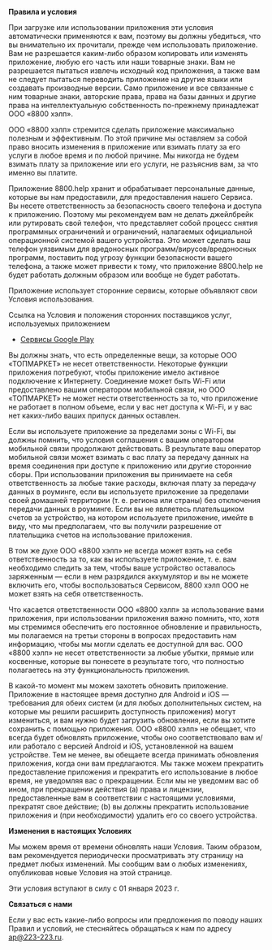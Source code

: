 **Правила и условия**

При загрузке или использовании приложения эти условия автоматически применяются к вам, поэтому вы должны убедиться, что вы внимательно их прочитали, прежде чем использовать приложение. Вам не разрешается каким-либо образом копировать или изменять приложение, любую его часть или наши товарные знаки. Вам не разрешается пытаться извлечь исходный код приложения, а также вам не следует пытаться переводить приложение на другие языки или создавать производные версии. Само приложение и все связанные с ним товарные знаки, авторские права, права на базы данных и другие права на интеллектуальную собственность по-прежнему принадлежат ООО «8800 хэлп».

ООО «8800 хэлп» стремится сделать приложение максимально полезным и эффективным. По этой причине мы оставляем за собой право вносить изменения в приложение или взимать плату за его услуги в любое время и по любой причине. Мы никогда не будем взимать плату за приложение или его услуги, не разъяснив вам, за что именно вы платите.

Приложение 8800.help хранит и обрабатывает персональные данные, которые вы нам предоставили, для предоставления нашего Сервиса. Вы несете ответственность за безопасность своего телефона и доступа к приложению. Поэтому мы рекомендуем вам не делать джейлбрейк или рутировать свой телефон, что представляет собой процесс снятия программных ограничений и ограничений, налагаемых официальной операционной системой вашего устройства. Это может сделать ваш телефон уязвимым для вредоносных программ/вирусов/вредоносных программ, поставить под угрозу функции безопасности вашего телефона, а также может привести к тому, что приложение 8800.help не будет работать должным образом или вообще не будет работать.

Приложение использует сторонние сервисы, которые объявляют свои Условия использования.

Ссылка на Условия и положения сторонних поставщиков услуг, используемых приложением

* [Сервисы Google Play](https://policies.google.com/terms)

Вы должны знать, что есть определенные вещи, за которые ООО «ТОПМАРКЕТ» не несет ответственности. Некоторые функции приложения потребуют, чтобы приложение имело активное подключение к Интернету. Соединение может быть Wi-Fi или предоставлено вашим оператором мобильной связи, но ООО «ТОПМАРКЕТ» не может нести ответственность за то, что приложение не работает в полном объеме, если у вас нет доступа к Wi-Fi, и у вас нет каких-либо ваших припуск данных оставлен.

Если вы используете приложение за пределами зоны с Wi-Fi, вы должны помнить, что условия соглашения с вашим оператором мобильной связи продолжают действовать. В результате ваш оператор мобильной связи может взимать с вас плату за передачу данных на время соединения при доступе к приложению или другие сторонние сборы. При использовании приложения вы принимаете на себя ответственность за любые такие расходы, включая плату за передачу данных в роуминге, если вы используете приложение за пределами своей домашней территории (т. е. региона или страны) без отключения передачи данных в роуминге. Если вы не являетесь плательщиком счетов за устройство, на котором используете приложение, имейте в виду, что мы предполагаем, что вы получили разрешение от плательщика счетов на использование приложения.

В том же духе ООО «8800 хэлп» не всегда может взять на себя ответственность за то, как вы используете приложение, т. е. вам необходимо следить за тем, чтобы ваше устройство оставалось заряженным — если в нем разрядился аккумулятор и вы не можете включить его, чтобы воспользоваться Сервисом, 8800 хэлп ООО не может взять на себя ответственность.

Что касается ответственности ООО «8800 хэлп» за использование вами приложения, при использовании приложения важно помнить, что, хотя мы стремимся обеспечить его постоянное обновление и правильность, мы полагаемся на третьи стороны в вопросах предоставить нам информацию, чтобы мы могли сделать ее доступной для вас. ООО «8800 хэлп» не несет ответственности за любые убытки, прямые или косвенные, которые вы понесете в результате того, что полностью полагаетесь на эту функциональность приложения.

В какой-то момент мы можем захотеть обновить приложение. Приложение в настоящее время доступно для Android и iOS — требования для обеих систем (и для любых дополнительных систем, на которые мы решили расширить доступность приложения) могут измениться, и вам нужно будет загрузить обновления, если вы хотите сохранить с помощью приложения. ООО «8800 хэлп» не обещает, что всегда будет обновлять приложение, чтобы оно соответствовало вам и/или работало с версией Android и iOS, установленной на вашем устройстве. Тем не менее, вы обещаете всегда принимать обновления приложения, когда они вам предлагаются. Мы также можем прекратить предоставление приложения и прекратить его использование в любое время, не уведомляя вас о прекращении. Если мы не уведомим вас об ином, при прекращении действия (а) права и лицензии, предоставленные вам в соответствии с настоящими условиями, прекратят свое действие; (b) вы должны прекратить использование приложения и (при необходимости) удалить его со своего устройства.

**Изменения в настоящих Условиях**

Мы можем время от времени обновлять наши Условия. Таким образом, вам рекомендуется периодически просматривать эту страницу на предмет любых изменений. Мы сообщим вам о любых изменениях, опубликовав новые Условия на этой странице.

Эти условия вступают в силу с 01 января 2023 г.

**Связаться с нами**

Если у вас есть какие-либо вопросы или предложения по поводу наших Правил и условий, не стесняйтесь обращаться к нам по адресу ap@223-223.ru.